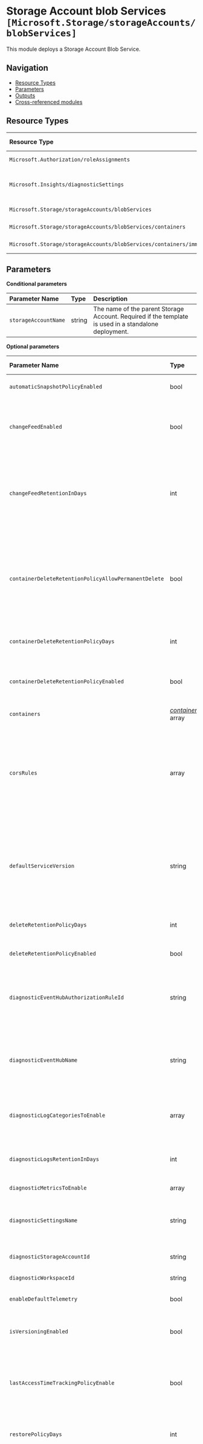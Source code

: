 # Storage Account blob Services `[Microsoft.Storage/storageAccounts/blobServices]`

This module deploys a Storage Account Blob Service.

## Navigation

- [Resource Types](#Resource-Types)
- [Parameters](#Parameters)
- [Outputs](#Outputs)
- [Cross-referenced modules](#Cross-referenced-modules)

## Resource Types

| Resource Type | API Version |
| :-- | :-- |
| `Microsoft.Authorization/roleAssignments` | [2022-04-01](https://learn.microsoft.com/en-us/azure/templates/Microsoft.Authorization/2022-04-01/roleAssignments) |
| `Microsoft.Insights/diagnosticSettings` | [2021-05-01-preview](https://learn.microsoft.com/en-us/azure/templates/Microsoft.Insights/2021-05-01-preview/diagnosticSettings) |
| `Microsoft.Storage/storageAccounts/blobServices` | [2022-09-01](https://learn.microsoft.com/en-us/azure/templates/Microsoft.Storage/2022-09-01/storageAccounts/blobServices) |
| `Microsoft.Storage/storageAccounts/blobServices/containers` | [2022-09-01](https://learn.microsoft.com/en-us/azure/templates/Microsoft.Storage/2022-09-01/storageAccounts/blobServices/containers) |
| `Microsoft.Storage/storageAccounts/blobServices/containers/immutabilityPolicies` | [2022-09-01](https://learn.microsoft.com/en-us/azure/templates/Microsoft.Storage/2022-09-01/storageAccounts/blobServices/containers/immutabilityPolicies) |

## Parameters

**Conditional parameters**

| Parameter Name | Type | Description |
| :-- | :-- | :-- |
| `storageAccountName` | string | The name of the parent Storage Account. Required if the template is used in a standalone deployment. |

**Optional parameters**

| Parameter Name | Type | Default Value | Allowed Values | Description |
| :-- | :-- | :-- | :-- | :-- |
| `automaticSnapshotPolicyEnabled` | bool | `False` |  | Automatic Snapshot is enabled if set to true. |
| `changeFeedEnabled` | bool | `True` |  | The blob service properties for change feed events. Indicates whether change feed event logging is enabled for the Blob service. |
| `changeFeedRetentionInDays` | int | `7` |  | Indicates whether change feed event logging is enabled for the Blob service. Indicates the duration of changeFeed retention in days. A "0" value indicates an infinite retention of the change feed. |
| `containerDeleteRetentionPolicyAllowPermanentDelete` | bool | `False` |  | This property when set to true allows deletion of the soft deleted blob versions and snapshots. This property cannot be used blob restore policy. This property only applies to blob service and does not apply to containers or file share. |
| `containerDeleteRetentionPolicyDays` | int | `7` |  | Indicates the number of days that the deleted item should be retained. |
| `containerDeleteRetentionPolicyEnabled` | bool | `True` |  | The blob service properties for container soft delete. Indicates whether DeleteRetentionPolicy is enabled. |
| `containers` | _[containers](containers/README.md)_ array | `[]` |  | Blob containers to create. |
| `corsRules` | array | `[]` |  | Specifies CORS rules for the Blob service. You can include up to five CorsRule elements in the request. If no CorsRule elements are included in the request body, all CORS rules will be deleted, and CORS will be disabled for the Blob service. |
| `defaultServiceVersion` | string | `''` |  | Indicates the default version to use for requests to the Blob service if an incoming request's version is not specified. Possible values include version 2008-10-27 and all more recent versions. |
| `deleteRetentionPolicyDays` | int | `7` |  | Indicates the number of days that the deleted blob should be retained. |
| `deleteRetentionPolicyEnabled` | bool | `True` |  | The blob service properties for blob soft delete. |
| `diagnosticEventHubAuthorizationRuleId` | string | `''` |  | Resource ID of the diagnostic event hub authorization rule for the Event Hubs namespace in which the event hub should be created or streamed to. |
| `diagnosticEventHubName` | string | `''` |  | Name of the diagnostic event hub within the namespace to which logs are streamed. Without this, an event hub is created for each log category. |
| `diagnosticLogCategoriesToEnable` | array | `[allLogs]` | `['', allLogs, StorageDelete, StorageRead, StorageWrite]` | The name of logs that will be streamed. "allLogs" includes all possible logs for the resource. Set to '' to disable log collection. |
| `diagnosticLogsRetentionInDays` | int | `365` |  | Specifies the number of days that logs will be kept for; a value of 0 will retain data indefinitely. |
| `diagnosticMetricsToEnable` | array | `[Transaction]` | `[Transaction]` | The name of metrics that will be streamed. |
| `diagnosticSettingsName` | string | `''` |  | The name of the diagnostic setting, if deployed. If left empty, it defaults to "<resourceName>-diagnosticSettings". |
| `diagnosticStorageAccountId` | string | `''` |  | Resource ID of the diagnostic storage account. |
| `diagnosticWorkspaceId` | string | `''` |  | Resource ID of a log analytics workspace. |
| `enableDefaultTelemetry` | bool | `True` |  | Enable telemetry via a Globally Unique Identifier (GUID). |
| `isVersioningEnabled` | bool | `True` |  | Use versioning to automatically maintain previous versions of your blobs. |
| `lastAccessTimeTrackingPolicyEnable` | bool | `False` |  | The blob service property to configure last access time based tracking policy. When set to true last access time based tracking is enabled. |
| `restorePolicyDays` | int | `6` |  | how long this blob can be restored. It should be less than DeleteRetentionPolicy days. |
| `restorePolicyEnabled` | bool | `True` |  | The blob service properties for blob restore policy. If point-in-time restore is enabled, then versioning, change feed, and blob soft delete must also be enabled. |


## Outputs

| Output Name | Type | Description |
| :-- | :-- | :-- |
| `name` | string | The name of the deployed blob service. |
| `resourceGroupName` | string | The name of the deployed blob service. |
| `resourceId` | string | The resource ID of the deployed blob service. |

## Cross-referenced modules

_None_
